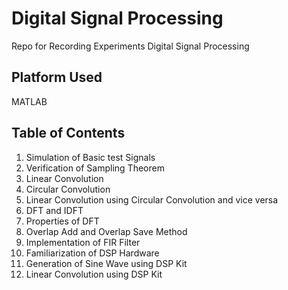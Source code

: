 # Digital Signal Processing 
Repo for Recording Experiments Digital Signal Processing 

## Platform Used
MATLAB
## Table of Contents
1. Simulation of Basic test Signals
2. Verification of Sampling Theorem
3. Linear Convolution
4. Circular Convolution
5. Linear Convolution using Circular Convolution and vice versa
6. DFT and IDFT
7. Properties of DFT
8. Overlap Add and Overlap Save Method
9. Implementation of FIR Filter
10. Familiarization of DSP Hardware
11. Generation of Sine Wave using DSP Kit
12. Linear Convolution using DSP Kit
    
	
